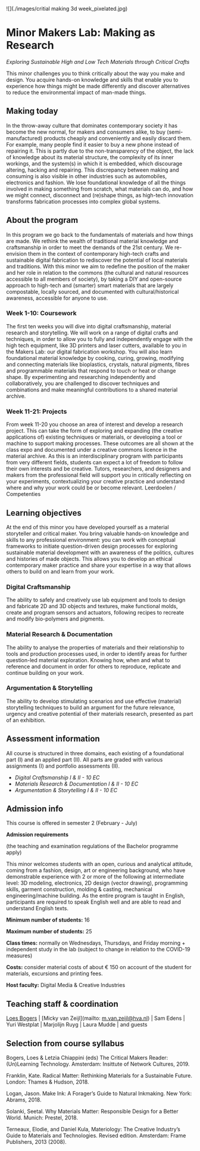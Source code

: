 ![](./images/critial making 3d week_pixelated.jpg)

# Minor Makers Lab: Making as Research

*Exploring Sustainable High and Low Tech Materials through Critical Crafts*

This minor challenges you to think critically about the way you make and design. You acquire hands-on knowledge and skills that enable you to experience how things might be made differently and discover alternatives to reduce the environmental impact of man-made things. 

## Making today
In the throw-away culture that dominates contemporary society it has become the new normal, for makers and consumers alike, to buy (semi-manufactured) products cheaply and conveniently and easily discard them. For example, many people find it easier to buy a new phone instead of repairing it. This is partly due to the non-transparency of the object, the lack of knowledge about its material structure, the complexity of its inner workings, and the system(s) in which it is embedded, which discourage altering, hacking and repairing. This discrepancy between making and consuming is also visible in other industries such as automobiles, electronics and fashion. We lose foundational knowledge of all the things involved in making something from scratch, what materials can do, and how we might connect, disconnect and (re)shape things, as high-tech innovation transforms fabrication processes into complex global systems. 

## About the program
In this program we go back to the fundamentals of materials and how things are made. We rethink the wealth of traditional material knowledge and craftsmanship in order to meet the demands of the 21st century. We re-envision them in the context of contemporary high-tech crafts and sustainable digital fabrication to rediscover the potential of local materials and traditions. With this minor we aim to redefine the position of the maker and her role in relation to the commons (the cultural and natural resources accessible to all members of society), by taking a DIY and open-source approach to high-tech and (smarter) smart materials that are largely compostable, locally sourced, and documented with cultural/historical awareness, accessible for anyone to use.

### Week 1-10: Coursework
The first ten weeks you will dive into digital craftsmanship, material research and storytelling. We will work on a range of digital crafts and techniques, in order to allow you to fully and independently engage with the high tech equipment, like 3D printers and laser cutters, available to you in the Makers Lab: our digital fabrication workshop. You will also learn foundational material knowledge by cooking, curing, growing, modifying and connecting materials like bioplastics, crystals, natural pigments, fibres and programmable materials that respond to touch or heat or change shape. By experimenting and researching independently and collaboratively, you are challenged to discover techniques and combinations and make meaningful contributions to a shared material archive. 

### Week 11-21: Projects
From week 11-20 you choose an area of interest and develop a research project. This can take the form of exploring and expanding (the creative applications of) existing techniques or materials, or developing a tool or machine to support making processes. These outcomes are all shown at the class expo and documented under a creative commons licence in the material archive. As this is an interdisciplinary program with participants from very different fields, students can expect a lot of freedom to follow their own interests and be creative. Tutors, researchers, and designers and makers from the professional field will support you in critically reflecting on your experiments, contextualizing your creative practice and understand where and why your work could be or become relevant. 
Leerdoelen / Competenties

## Learning objectives
At the end of this minor you have developed yourself as a material storyteller and critical maker. You bring valuable hands-on knowledge and skills to any professional environment: you can work with conceptual frameworks to initiate question-driven design processes for exploring sustainable material development with an awareness of the politics, cultures and histories of made objects. This allows you to develop an ethical contemporary maker practice and share your expertise in a way that allows others to build on and learn from your work.

### Digital Craftsmanship 
The ability to safely and creatively use lab equipment and tools to design and fabricate 2D and 3D objects and textures, make functional molds, create and program sensors and actuators, following recipes to recreate and modify bio-polymers and pigments. 

### Material Research & Documentation
The ability to analyse the properties of materials and their relationship to tools and production processes used, in order to identify areas for further question-led material exploration. Knowing how, when and what to reference and document in order for others to reproduce, replicate and continue building on your work.

### Argumentation & Storytelling
The ability to develop stimulating scenarios and use effective (material) storytelling techniques to build an argument for the future relevance, urgency and creative potential of their materials research, presented as part of an exhibition.

## Assessment information
All course is structured in three domains, each existing of a foundational part (I) and an applied part (II). All parts are graded with various assignments (I) and portfolio assessments (II). 

  * *Digital Craftsmanship I & II - 10 EC*
  * *Materials Research & Documentation I & II - 10 EC*
  * *Argumentation & Storytelling I & II - 10 EC*

## Admission info
This course is offered in semester 2 (February - July)

**Admission requirements**

(the teaching and examination regulations of the Bachelor programme apply)

This minor welcomes students with an open, curious and analytical attitude, coming from a fashion, design, art or engineering background, who have demonstrable experience with 2 or more of the following at intermediate level: 3D modeling, electronics, 2D design (vector drawing), programming skills, garment construction, molding & casting, mechanical engineering/machine building. As the entire program is taught in English, participants are required to speak English well and are able to read and understand English texts.

**Minimum number of students:**
16

**Maximum number of students:**
25

**Class times:** normally on Wednesdays, Thursdays, and Friday morning + independent study in the lab (subject to change in relation to the COVID-19 measures)

**Costs:** ​consider material costs of about € 150 on account of the student for materials, excursions and printing fees.

​**Host faculty:** Digital Media & Creative Industries
​
## Teaching staff & coordination
​​[Loes Bogers](mailto:l.bogers@hva.nl) |  [Micky van Zeijl](mailto: m.van.zeijl@hva.nl) |  Sam Edens | Yuri Westplat | Marjolijn Ruyg |  Laura Mudde | and guests

## Selection from course syllabus
Bogers, Loes & Letzia Chiappini (eds) The Critical Makers Reader: (Un)Learning Technology. Amsterdam: Insittute of Network Cultures, 2019.

Franklin, Kate. Radical Matter: Rethinking Materials for a Sustainable Future. London: Thames & Hudson, 2018.

Logan, Jason. Make Ink: A Forager’s Guide to Natural Inkmaking. New York: Abrams, 2018.

Solanki, Seetal. Why Materials Matter: Responsible Design for a Better World. Munich: Prestel, 2018.

Terneaux, Elodie, and Daniel Kula, Materiology: The Creative Industry’s Guide to Materials and Technologies. Revised edition. Amsterdam: Frame Publishers, 2013 (2008).


